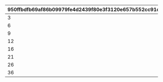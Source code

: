 |950ffbdfb69af86b09979fe4d2439f80e3f3120e657b552cc91c77540afb4db3|327ee34a1f8b88e10714fc48b9e5e009d60e4bde12fb71b4da1f67fbdfd27112|33ea4f09d7ce0ced6674f0fe3c66b6f9720502f4556a6c29cdaa80a5cee39fa4|72236fa104b9354d3d6ca0b70e7c74e1298a21bbf635a2282b78e05a32940b06|b89de2393786d0549591d9fa83ce831f4d7d51a78317537a0cff027aa36b041b|
| --- | --- | --- | --- | --- |
|3|300|1|4|2|
|6|600|2|7|5|
|9|1000|3|10|8|
|12|1500|4|13|11|
|16|2000|5|17|15|
|21|4000|6|22|20|
|26|5000|7|27|25|
|36|6000|8|37|35|